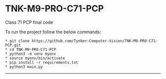 # TNK-M9-PRO-C71-PCP

Class 71 PCP final code

To run the project follow the below commands:

```
* git clone https://github.com/Tynker-Computer-Vision/TNK-M9-PRO-C71-PCP.git
* cd TNK-M9-PRO-C71-PCP
* python3 -m venv myenv
* source myenv/bin/activate
* pip install -r requirements.txt
* python3 main.py
```

---
